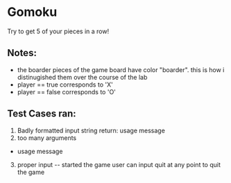 # Gomoku

Try to get 5 of your pieces in a row!


## Notes:
- the boarder pieces of the game board have color "boarder". this is how i distinugished them
over the course of the lab
- player == true corresponds to 'X'
- player == false corresponds to 'O'


## Test Cases ran:
1. Badly formatted input string
return: usage message
2. too many arguments
- usage message 
3. proper input -- started the game
user can input quit at any point to quit the game
